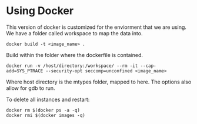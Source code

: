 # Using Docker

This version of docker is customized for the enviorment that we are using.
We have a folder called workspace to map the data into.

```shell
docker build -t <image_name> .
```

Build within the folder where the dockerfile is contained.

```shell
docker run -v /host/directory:/workspace/ --rm -it --cap-add=SYS_PTRACE --security-opt seccomp=unconfined <image_name>
```

Where host directory is the mtypes folder, mapped to here. The options also allow for gdb to run.

To delete all instances and restart:
```shell
docker rm $(docker ps -a -q)
docker rmi $(docker images -q) 
```  